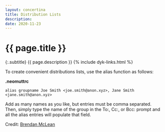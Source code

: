 ```yaml
---
layout: concertina
title: Distribution Lists
description: 
date: 2020-11-23
---
```


# {{ page.title }}

{:.subtitle}
{{ page.description }}
{% include dyk-links.html %}

To create convenient distributions lists, use the alias function as follows:

**.neomuttrc**
```
alias groupname Joe Smith <joe.smith@anon.xyz>, Jane Smith <jane.smith@anon.xyz>
```
Add as many names as you like, but entries must be comma separated. Then, simply type the name of the group in the To:, Cc:, or Bcc: prompt and all the alias entries will populate that field.

Credit: [Brendan McLean](https://github.com/bmclean2)

